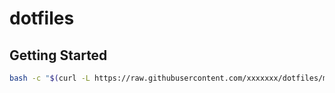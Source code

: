 # dotfiles

## Getting Started
``` bash
bash -c "$(curl -L https://raw.githubusercontent.com/xxxxxxx/dotfiles/master/install.sh)"
